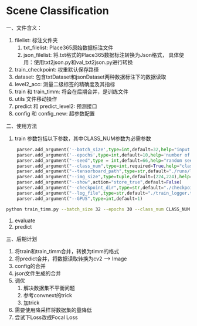 # Scene Classification
一、文件含义：
1. filelist: 标注文件夹
   1. txt_filelist: Place365原始数据标注文件
   2. json_filelist: 将.txt格式的Place365数据标注转换为Json格式，
                    具体使用：使用txt2json.py和val_txt2json.py进行转换
2. train_checkpoint: 权重默认保存路径
3. dataset: 包含txtDataset和jsonDataset两种数据标注下的数据读取
4. level2_acc: 测量二级标签的精确度及其指标
5. train 和 train_timm: 将会在后期合并，是训练文件
6. utils 文件移动操作
7. predict 和 predict_level2: 预测接口
8. config 和 config_new: 超参数配置

二、使用方法
1. train
参数包括以下参数，其中CLASS_NUM参数为必需参数
```python
    parser.add_argument('--batch_size',type=int,default=32,help="input batch size,default = 64")
    parser.add_argument('--epochs',type=int,default=10,help='number of epochs to train for, default=10')
    parser.add_argument("--seed",type = int,default=66,help="random seed")
    parser.add_argument("--class_num",type=int,required=True,help="classification category")
    parser.add_argument("--tensorboard_path",type=str,default="./runs/log")
    parser.add_argument("--img_size",type=tuple,default=(224,224),help="input image size")
    parser.add_argument("--show",action="store_true",default=False)
    parser.add_argument("--checkpoint_dir",type=str,default="./checkpoint")
    parser.add_argument("--log_file",type=str,default="./train_logger.txt")
    parser.add_argument("--GPUS",type=int,default=1)
```
```bash
python train_timm.py --batch_size 32 --epochs 30 --class_num CLASS_NUM
```
1. evaluate
2. predict


三、后期计划
1. 将train和train_timm合并，转换为timm的格式
2. 将predict合并，将数据读取转换为cv2 --> Image
3. config的合并
4. json文件生成的合并
5. 调优
   1. 解决数据集不平衡问题
   2. 参考convnext的trick
   3. 加trick
6. 需要使用降采样将数据集的量降低
7. 尝试下Loss改成Focal Loss